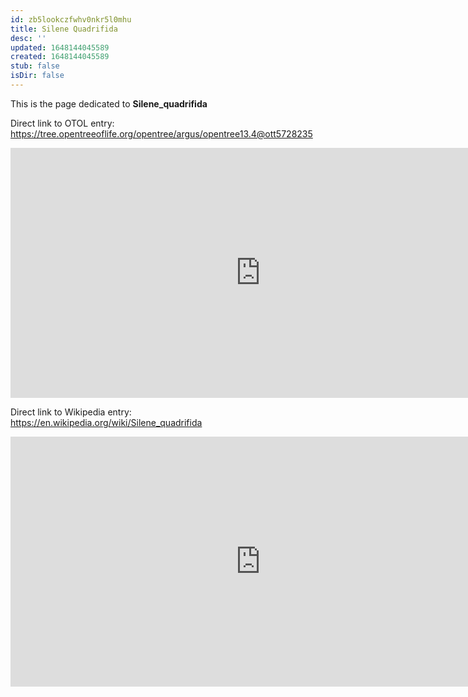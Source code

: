 ```yaml
---
id: zb5lookczfwhv0nkr5l0mhu
title: Silene Quadrifida
desc: ''
updated: 1648144045589
created: 1648144045589
stub: false
isDir: false
---
```

This is the page dedicated to **Silene_quadrifida**


Direct link to OTOL entry: https://tree.opentreeoflife.org/opentree/argus/opentree13.4@ott5728235



<html>
    <body>
    <iframe src="https://tree.opentreeoflife.org/opentree/argus/opentree13.4@ott5728235"
    width="800" height="400" frameborder="0" allowfullscreen> </iframe>
    </body>
</html>
    


Direct link to Wikipedia entry: https://en.wikipedia.org/wiki/Silene_quadrifida



<html>
    <body>
    <iframe src="https://en.wikipedia.org/wiki/Silene_quadrifida"
    width="800" height="400" frameborder="0" allowfullscreen> </iframe>
    </body>
</html>
    
